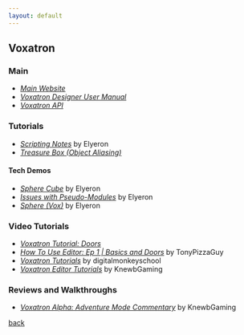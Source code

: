 ```yaml
---
layout: default
---
```


## Voxatron

### Main

* _[Main Website](https://www.lexaloffle.com/voxatron.php)_
* _[Voxatron Designer User Manual](https://www.lexaloffle.com/vox_manual.html)_
* _[Voxatron API](https://www.lexaloffle.com/vox_api.txt)_

### Tutorials

* _[Scripting Notes](https://www.lexaloffle.com/bbs/?tid=32744)_ by Elyeron
* _[Treasure Box (Object Aliasing)](https://www.lexaloffle.com/bbs/?tid=1699)_

#### Tech Demos

* _[Sphere Cube](https://www.lexaloffle.com/bbs/?tid=32833)_ by Elyeron
* _[Issues with Pseudo-Modules](https://www.lexaloffle.com/bbs/?tid=32775)_ by Elyeron
* _[Sphere (Vox)](https://www.lexaloffle.com/bbs/?tid=32747)_ by Elyeron

### Video Tutorials

* _[Voxatron Tutorial: Doors](https://www.youtube.com/watch?v=5A5HYWTyuzg)_
* _[How To Use Editor: Ep 1 | Basics and Doors](https://www.youtube.com/watch?v=pYA67UUq6IU)_ by TonyPizzaGuy
* _[Voxatron Tutorials](https://www.youtube.com/playlist?list=PL9PPB6mawOBWzuPQAz_qPI6lWKMJBiwi1)_ by digitalmonkeyschool
* _[Voxatron Editor Tutorials](https://www.youtube.com/playlist?list=PL59C1C593D2CD991B)_ by KnewbGaming

### Reviews and Walkthroughs

* _[Voxatron Alpha: Adventure Mode Commentary](https://www.youtube.com/watch?v=wDDKUCVfRXA)_ by KnewbGaming

[back](../)
